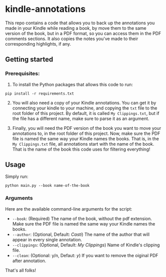 # kindle-annotations
This repo contains a code that allows you to back up the annotations you made in your Kindle while reading a book, by move them to the same version of the book, but in a PDF format, so you can access them in the PDF comments sections. It also copies the notes you've made to their corresponding highlights, if any.

## Getting started
### Prerequisites:
1. To install the Python packages that allows this code to run:
```
pip install -r requirements.txt
```

2. You will also need a copy of your Kindle annotations. You can get it by connecting your kindle to your machine, and copying the `txt` file to the root folder of this project. By default, it is called `My Clippings.txt`, but if the file has a different name, make sure to parse it as an argument.

3. Finally, you will need the PDF version of the book you want to move your annotations to, in the root folder of this project. Now, make sure the PDF file is named the same way your Kindle names the books. That is, in the `My Clippings.txt` file, all annotations start with the name of the book. That is the name of the book this code uses for filtering everything!
## Usage

Simply run:
```
python main.py --book name-of-the-book
```

### Arguments

Here are the available command-line arguments for the script:

- `--book`: (Required) The name of the book, without the pdf extension. Make sure the PDF file is named the same way your Kindle names the books.
- `--author`: (Optional, Default: *Casti*) The name of the author that will appear in every single annotation. 
- `--clippings`: (Optional, Default: *My Clippings*) Name of Kindle's clipping file.
- `--clean`: (Optional: y/n, Defaut: *y*) If you want to remove the oiginal PDF after annotation. 


That's all folks!